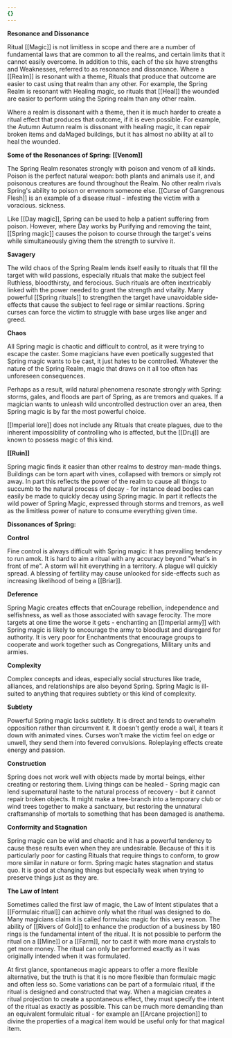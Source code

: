 ```yaml
---
{}
---
```


**Resonance and Dissonance**

Ritual [[Magic]] is not limitless in scope and there are a number of fundamental laws that are common to all the realms, and certain limits that it cannot easily overcome. In addition to this, each of the six have strengths and Weaknesses, referred to as resonance and dissonance. Where a [[Realm]] is resonant with a theme, Rituals that produce that outcome are easier to cast using that realm than any other. For example, the Spring Realm is resonant with Healing magic, so rituals that [[Heal]] the wounded are easier to perform using the Spring realm than any other realm.

Where a realm is dissonant with a theme, then it is much harder to create a ritual effect that produces that outcome, if it is even possible. For example, the Autumn Autumn realm is dissonant with healing magic, it can repair broken items and daMaged buildings, but it has almost no ability at all to heal the wounded.

**Some of the Resonances of Spring:**
**[[Venom]]**

The Spring Realm resonates strongly with poison and venom of all kinds. Poison is the perfect natural weapon: both plants and animals use it, and poisonous creatures are found throughout the Realm. No other realm rivals Spring's ability to poison or envenom someone else. [[Curse of Gangrenous Flesh]] is an example of a disease ritual - infesting the victim with a voracious. sickness.

Like [[Day magic]], Spring can be used to help a patient suffering from poison. However, where Day works by Purifying and removing the taint, [[Spring magic]] causes the poison to course through the target's veins while simultaneously giving them the strength to survive it.

**Savagery**

The wild chaos of the Spring Realm lends itself easily to rituals that fill the target with wild passions, especially rituals that make the subject feel Ruthless, bloodthirsty, and ferocious. Such rituals are often inextricably linked with the power needed to grant the strength and vitality. Many powerful [[Spring rituals]] to strengthen the target have unavoidable side-effects that cause the subject to feel rage or similar reactions. Spring curses can force the victim to struggle with base urges like anger and greed.

**Chaos**

All Spring magic is chaotic and difficult to control, as it were trying to escape the caster. Some magicians have even poetically suggested that Spring magic wants to be cast, it just hates to be controlled. Whatever the nature of the Spring Realm, magic that draws on it all too often has unforeseen consequences.

Perhaps as a result, wild natural phenomena resonate strongly with Spring: storms, gales, and floods are part of Spring, as are tremors and quakes. If a magician wants to unleash wild uncontrolled destruction over an area, then Spring magic is by far the most powerful choice.

[[Imperial lore]] does not include any Rituals that create plagues, due to the inherent impossibility of controlling who is affected, but the [[Druj]] are known to possess magic of this kind.

**[[Ruin]]**

Spring magic finds it easier than other realms to destroy man-made things. Buildings can be torn apart with vines, collapsed with tremors or simply rot away. In part this reflects the power of the realm to cause all things to succumb to the natural process of decay - for instance dead bodies can easily be made to quickly decay using Spring magic. In part it reflects the wild power of Spring Magic, expressed through storms and tremors, as well as the limitless power of nature to consume everything given time.

**Dissonances of Spring:**

**Control**

Fine control is always difficult with Spring magic: it has prevailing tendency to run amok. It is hard to aim a ritual with any accuracy beyond "what's in front of me". A storm will hit everything in a territory. A plague will quickly spread. A blessing of fertility may cause unlooked for side-effects such as increasing likelihood of being a [[Briar]].

**Deference**

Spring Magic creates effects that enCourage rebellion, independence and selfishness, as well as those associated with savage ferocity. The more targets at one time the worse it gets - enchanting an [[Imperial army]] with Spring magic is likely to encourage the army to bloodlust and disregard for authority. It is very poor for Enchantments that encourage groups to cooperate and work together such as Congregations, Military units and armies.

**Complexity**

Complex concepts and ideas, especially social structures like trade, alliances, and relationships are also beyond Spring. Spring Magic is ill-suited to anything that requires subtlety or this kind of complexity.

**Subtlety**

Powerful Spring magic lacks subtlety. It is direct and tends to overwhelm opposition rather than circumvent it. It doesn't gently erode a wall, it tears it down with animated vines. Curses won't make the victim feel on edge or unwell, they send them into fevered convulsions. Roleplaying effects create energy and passion.

**Construction**

Spring does not work well with objects made by mortal beings, either creating or restoring them. Living things can be healed - Spring magic can lend supernatural haste to the natural process of recovery - but it cannot repair broken objects. It might make a tree-branch into a temporary club or wind trees together to make a sanctuary, but restoring the unnatural craftsmanship of mortals to something that has been damaged is anathema.

**Conformity and Stagnation**

Spring magic can be wild and chaotic and it has a powerful tendency to cause these results even when they are undesirable. Because of this it is particularly poor for casting Rituals that require things to conform, to grow more similar in nature or form. Spring magic hates stagnation and status quo. It is good at changing things but especially weak when trying to preserve things just as they are.

**The Law of Intent**

Sometimes called the first law of magic, the Law of Intent stipulates that a [[Formulaic ritual]] can achieve only what the ritual was designed to do. Many magicians claim it is called formulaic magic for this very reason. The ability of [[Rivers of Gold]] to enhance the production of a business by 180 rings is the fundamental intent of the ritual. It is not possible to perform the ritual on a [[Mine]] or a [[Farm]], nor to cast it with more mana crystals to get more money. The ritual can only be performed exactly as it was originally intended when it was formulated.

At first glance, spontaneous magic appears to offer a more flexible alternative, but the truth is that it is no more flexible than formulaic magic and often less so. Some variations can be part of a formulaic ritual, if the ritual is designed and constructed that way. When a magician creates a ritual projection to create a spontaneous effect, they must specify the intent of the ritual as exactly as possible. This can be much more demanding than an equivalent formulaic ritual - for example an [[Arcane projection]] to divine the properties of a magical item would be useful only for that magical item.